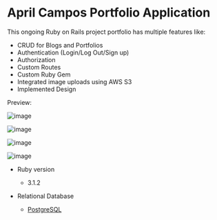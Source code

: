 # April Campos Portfolio Application

This ongoing Ruby on Rails project portfolio has multiple features like:
- CRUD for Blogs and Portfolios
- Authentication (Login/Log Out/Sign up)
- Authorization
- Custom Routes
- Custom Ruby Gem
- Integrated image uploads using AWS S3
- Implemented Design

Preview:

![image](https://github.com/user-attachments/assets/6f31aba0-b7e9-4d1b-8e31-2063a2f2ef8b)

![image](https://github.com/user-attachments/assets/ed00f32b-09db-4fcd-ac5a-f8ee01da6bc8)

![image](https://github.com/user-attachments/assets/cf48510e-c529-490c-85e0-1cb3ed573579)

![image](https://github.com/user-attachments/assets/04f8abe6-c72a-4b55-a375-213be769845b)



* Ruby version
  - 3.1.2

* Relational Database
  - [PostgreSQL](https://www.postgresql.org/)
